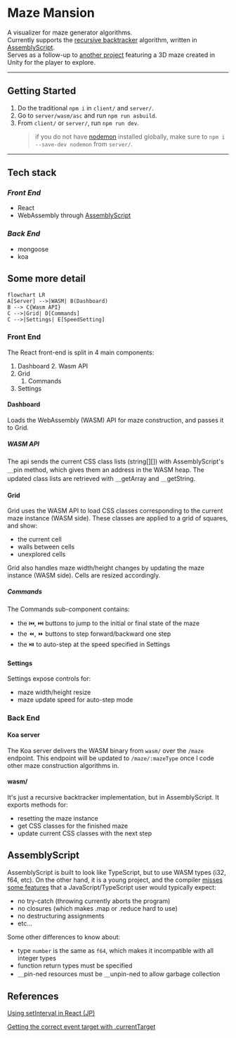 # Maze Mansion

A visualizer for maze generator algorithms. \
Currently supports the [recursive backtracker] algorithm, written in [AssemblyScript].  \
Serves as a follow-up to [another project](https://github.com/eloyrobillard/Legum-s-Halls) featuring a 3D maze created in Unity for the player to explore.

[recursive backtracker]: https://www.wikiwand.com/en/Maze_generation_algorithm#/Randomized_depth-first_search
[AssemblyScript]: https://www.assemblyscript.org/

***

## Getting Started

1. Do the traditional `npm i` in `client/` and `server/`.
2. Go to `server/wasm/asc` and run `npm run asbuild`.
3. From `client/` or `server/`, run `npm run dev`.
   > if you do not have [nodemon] installed globally, make sure to `npm i --save-dev nodemon` from `server/`.

[nodemon]: https://nodemon.io/

***

## Tech stack

### _Front End_

- React
- WebAssembly through [AssemblyScript]

### _Back End_

- mongoose
- koa

## Some more detail

``` mermaid
flowchart LR
A[Server] -->|WASM| B(Dashboard)
B --> C{Wasm API}
C -->|Grid| D[Commands]
C -->|Settings| E[SpeedSetting]
```

### Front End

The React front-end is split in 4 main components:

1. Dashboard
   2. Wasm API
3. Grid
   1. Commands
4. Settings

#### Dashboard

Loads the WebAssembly (WASM) API for maze construction, and passes it to Grid.

##### WASM API

The api sends the current CSS class lists (string[][]) with AssemblyScript's ＿pin method, which gives them an address in the WASM heap. The updated class lists are retrieved with ＿getArray and ＿getString.

#### Grid

Grid uses the WASM API to load CSS classes corresponding to the current maze instance (WASM side). These classes are applied to a grid of squares, and show:

- the current cell
- walls between cells
- unexplored cells

Grid also handles maze width/height changes by updating the maze instance (WASM side). Cells are resized accordingly.

##### Commands

The Commands sub-component contains:

- the ⏮️, ⏭️ buttons to jump to the initial or final state of the maze
- the ⏪, ⏩ buttons to step forward/backward one step
- the ⏯️️ to auto-step at the speed specified in Settings

#### Settings

Settings expose controls for:

- maze width/height resize
- maze update speed for auto-step mode

### Back End

#### Koa server

The Koa server delivers the WASM binary from `wasm/` over the `/maze` endpoint. This endpoint will be updated to `/maze/:mazeType` once I code other maze construction algorithms in.

#### wasm/

It's just a recursive backtracker implementation, but in AssemblyScript. It exports methods for:

- resetting the maze instance
- get CSS classes for the finished maze
- update current CSS classes with the next step

## AssemblyScript

AssemblyScript is built to look like TypeScript, but to use WASM types (i32, f64, etc). On the other hand, it is a young project, and the compiler [misses some features](https://www.assemblyscript.org/status.html#webassembly-features) that a JavaScript/TypeScript user would typically expect:

- no try-catch (throwing currently aborts the program)
- no closures (which makes .map or .reduce hard to use)
- no destructuring assignments
- etc...

Some other differences to know about:

- type `number` is the same as `f64`, which makes it incompatible with all integer types
- function return types must be specified
- ＿pin-ned resources must be ＿unpin-ned to allow garbage collection

## References

[Using setInterval in React (JP)](https://rios-studio.com/tech/react-hook%E3%81%AB%E3%81%8A%E3%81%91%E3%82%8Btimeout%E3%81%A8timeinterval%E3%80%90%E6%AD%A2%E3%81%BE%E3%82%89%E3%81%AA%E3%81%84%E3%83%BB%E9%87%8D%E8%A4%87%E3%81%99%E3%82%8B%E3%80%91)

[Getting the correct event target with .currentTarget](https://stackoverflow.com/questions/42634373/react-event-target-is-not-the-element-i-set-event-listener-on)
